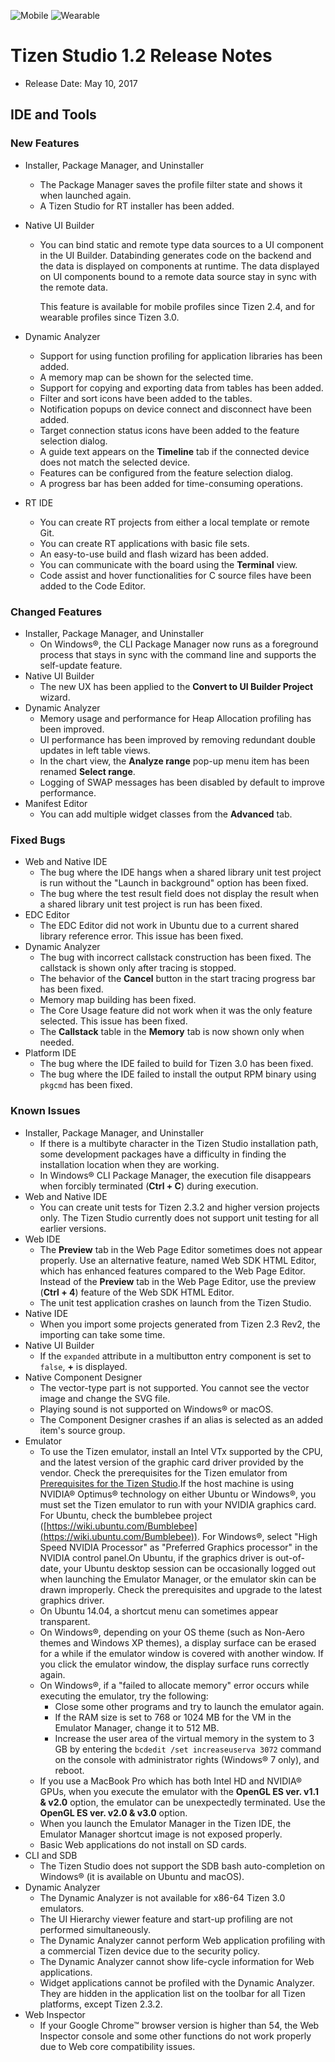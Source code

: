 ![Mobile](./media/mobile_s_wn.png) ![Wearable](./media/wearable_s_wn.png)

# Tizen Studio 1.2 Release Notes

- Release Date: May 10, 2017

## IDE and Tools

### New Features

- Installer, Package Manager, and Uninstaller

  - The Package Manager saves the profile filter state and shows it when launched again.
  - A Tizen Studio for RT installer has been added.

- Native UI Builder

  - You can bind static and remote type data sources to a UI component in the UI Builder. Databinding generates code on the backend and the data is displayed on components at runtime. The data displayed on UI components bound to a remote data source stay in sync with the remote data.

    This feature is available for mobile profiles since Tizen 2.4, and for wearable profiles since Tizen 3.0.

- Dynamic Analyzer

  - Support for using function profiling for application libraries has been added.
  - A memory map can be shown for the selected time.
  - Support for copying and exporting data from tables has been added.
  - Filter and sort icons have been added to the tables.
  - Notification popups on device connect and disconnect have been added.
  - Target connection status icons have been added to the feature selection dialog.
  - A guide text appears on the **Timeline** tab if the connected device does not match the selected device.
  - Features can be configured from the feature selection dialog.
  - A progress bar has been added for time-consuming operations.

- RT IDE

  - You can create RT projects from either a local template or remote Git.
  - You can create RT applications with basic file sets.
  - An easy-to-use build and flash wizard has been added.
  - You can communicate with the board using the **Terminal** view.
  - Code assist and hover functionalities for C source files have been added to the Code Editor.

### Changed Features

- Installer, Package Manager, and Uninstaller
  - On Windows®, the CLI Package Manager now runs as a foreground process that stays in sync with the command line and supports the self-update feature.
- Native UI Builder
  - The new UX has been applied to the **Convert to UI Builder Project** wizard.
- Dynamic Analyzer
  - Memory usage and performance for Heap Allocation profiling has been improved.
  - UI performance has been improved by removing redundant double updates in left table views.
  - In the chart view, the **Analyze range** pop-up menu item has been renamed **Select range**.
  - Logging of SWAP messages has been disabled by default to improve performance.
- Manifest Editor
  - You can add multiple widget classes from the **Advanced** tab.

### Fixed Bugs

- Web and Native IDE
  - The bug where the IDE hangs when a shared library unit test project is run without the "Launch in background" option has been fixed.
  - The bug where the test result field does not display the result when a shared library unit test project is run has been fixed.
- EDC Editor
  - The EDC Editor did not work in Ubuntu due to a current shared library reference error. This issue has been fixed.
- Dynamic Analyzer
  - The bug with incorrect callstack construction has been fixed. The callstack is shown only after tracing is stopped.
  - The behavior of the **Cancel** button in the start tracing progress bar has been fixed.
  - Memory map building has been fixed.
  - The Core Usage feature did not work when it was the only feature selected. This issue has been fixed.
  - The **Callstack** table in the **Memory** tab is now shown only when needed.
- Platform IDE
  - The bug where the IDE failed to build for Tizen 3.0 has been fixed.
  - The bug where the IDE failed to install the output RPM binary using `pkgcmd` has been fixed.

### Known Issues

- Installer, Package Manager, and Uninstaller
  - If there is a multibyte character in the Tizen Studio installation path, some development packages have a difficulty in finding the installation location when they are working.
  - In Windows® CLI Package Manager, the execution file disappears when forcibly terminated (**Ctrl + C**) during execution.
- Web and Native IDE
  - You can create unit tests for Tizen 2.3.2 and higher version projects only. The Tizen Studio currently does not support unit testing for all earlier versions.
- Web IDE
  - The **Preview** tab in the Web Page Editor sometimes does not appear properly. Use an alternative feature, named Web SDK HTML Editor, which has enhanced features compared to the Web Page Editor. Instead of the **Preview** tab in the Web Page Editor, use the preview (**Ctrl + 4**) feature of the Web SDK HTML Editor.
  - The unit test application crashes on launch from the Tizen Studio.
- Native IDE
  - When you import some projects generated from Tizen 2.3 Rev2, the importing can take some time.
- Native UI Builder
  - If the `expanded` attribute in a multibutton entry component is set to `false`, **+** is displayed.
- Native Component Designer
  - The vector-type part is not supported. You cannot see the vector image and change the SVG file.
  - Playing sound is not supported on Windows® or macOS.
  - The Component Designer crashes if an alias is selected as an added item's source group.
- Emulator
  - To use the Tizen emulator, install an Intel VTx supported by the CPU, and the latest version of the graphic card driver provided by the vendor. Check the prerequisites for the Tizen emulator from [Prerequisites for the Tizen Studio](https://developer.tizen.org/development/tizen-studio/download/installing-tizen-studio/prerequisites#emulator).If the host machine is using NVIDIA® Optimus® technology on either Ubuntu or Windows®, you must set the Tizen emulator to run with your NVIDIA graphics card. For Ubuntu, check the bumblebee project ([https://wiki.ubuntu.com/Bumblebee](https://wiki.ubuntu.com/Bumblebee)). For Windows®, select "High Speed NVIDIA Processor" as "Preferred Graphics processor" in the NVIDIA control panel.On Ubuntu, if the graphics driver is out-of-date, your Ubuntu desktop session can be occasionally logged out when launching the Emulator Manager, or the emulator skin can be drawn improperly. Check the prerequisites and upgrade to the latest graphics driver.
  - On Ubuntu 14.04, a shortcut menu can sometimes appear transparent.
  - On Windows®, depending on your OS theme (such as Non-Aero themes and Windows XP themes), a display surface can be erased for a while if the emulator window is covered with another window. If you click the emulator window, the display surface runs correctly again.
  - On Windows®, if a "failed to allocate memory" error occurs while executing the emulator, try the following:
    - Close some other programs and try to launch the emulator again.
    - If the RAM size is set to 768 or 1024 MB for the VM in the Emulator Manager, change it to 512 MB.
    - Increase the user area of the virtual memory in the system to 3 GB by entering the `bcdedit /set increaseuserva 3072` command on the console with administrator rights (Windows® 7 only), and reboot.
  - If you use a MacBook Pro which has both Intel HD and NVIDIA® GPUs, when you execute the emulator with the **OpenGL ES ver. v1.1 & v2.0** option, the emulator can be unexpectedly terminated. Use the **OpenGL ES ver. v2.0 & v3.0** option.
  - When you launch the Emulator Manager in the Tizen IDE, the Emulator Manager shortcut image is not exposed properly.
  - Basic Web applications do not install on SD cards.
- CLI and SDB
  - The Tizen Studio does not support the SDB bash auto-completion on Windows® (it is available on Ubuntu and macOS).
- Dynamic Analyzer
  - The Dynamic Analyzer is not available for x86-64 Tizen 3.0 emulators.
  - The UI Hierarchy viewer feature and start-up profiling are not performed simultaneously.
  - The Dynamic Analyzer cannot perform Web application profiling with a commercial Tizen device due to the security policy.
  - The Dynamic Analyzer cannot show life-cycle information for Web applications.
  - Widget applications cannot be profiled with the Dynamic Analyzer. They are hidden in the application list on the toolbar for all Tizen platforms, except Tizen 2.3.2.
- Web Inspector
  - If your Google Chrome™ browser version is higher than 54, the Web Inspector console and some other functions do not work properly due to Web core compatibility issues.